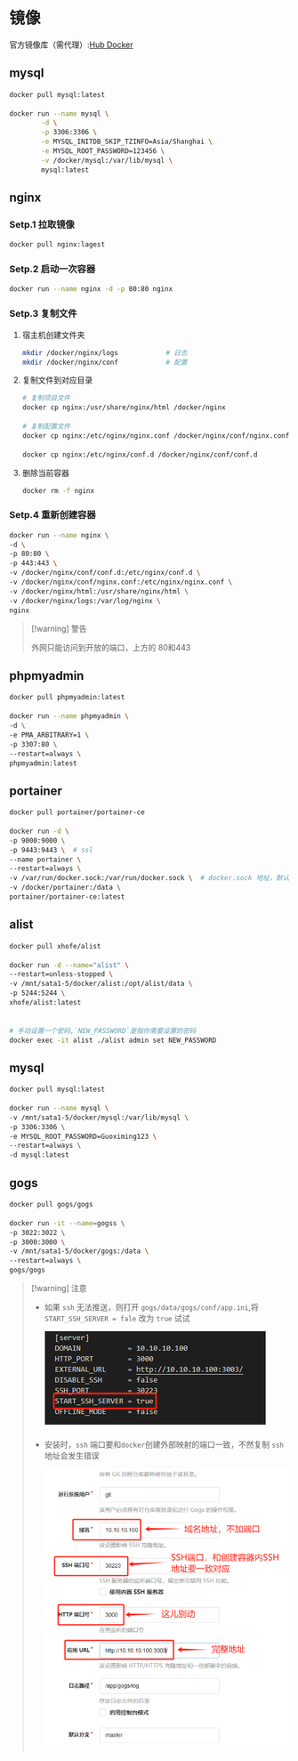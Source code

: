 # 镜像

官方镜像库（需代理）:[Hub Docker](https://hub.docker.com/)

## mysql

``` bash
docker pull mysql:latest

docker run --name mysql \
        -d \
        -p 3306:3306 \
        -e MYSQL_INITDB_SKIP_TZINFO=Asia/Shanghai \
        -e MYSQL_ROOT_PASSWORD=123456 \
        -v /docker/mysql:/var/lib/mysql \
        mysql:latest
```



## nginx

### Setp.1 拉取镜像

``` bash
docker pull nginx:lagest
```

### Setp.2 启动一次容器

``` bash
docker run --name nginx -d -p 80:80 nginx
```

### Setp.3 复制文件

1. 宿主机创建文件夹

    ``` bash
    mkdir /docker/nginx/logs			# 日志
    mkdir /docker/nginx/conf			# 配置
    ```

2. 复制文件到对应目录

    ``` bash
    # 复制项目文件
    docker cp nginx:/usr/share/nginx/html /docker/nginx
    
    # 复制配置文件
    docker cp nginx:/etc/nginx/nginx.conf /docker/nginx/conf/nginx.conf
    
    docker cp nginx:/etc/nginx/conf.d /docker/nginx/conf/conf.d
    ```

3. 删除当前容器

    ``` bash
    docker rm -f nginx
    ```

### Setp.4 重新创建容器

``` bash
docker run --name nginx \
-d \
-p 80:80 \
-p 443:443 \
-v /docker/nginx/conf/conf.d:/etc/nginx/conf.d \
-v /docker/nginx/conf/nginx.conf:/etc/nginx/nginx.conf \
-v /docker/nginx/html:/usr/share/nginx/html \
-v /docker/nginx/logs:/var/log/nginx \
nginx
```



> [!warning] 警告
>
> 外网只能访问到开放的端口，上方的 80和443





## phpmyadmin

``` bash
docker pull phpmyadmin:latest

docker run --name phpmyadmin \
-d \
-e PMA_ARBITRARY=1 \
-p 3307:80 \
--restart=always \
phpmyadmin:latest
```



## portainer

``` bash
docker pull portainer/portainer-ce

docker run -d \
-p 9000:9000 \
-p 9443:9443 \	# ssl
--name portainer \
--restart=always \
-v /var/run/docker.sock:/var/run/docker.sock \	# docker.sock 地址，默认就在这里
-v /docker/portainer:/data \
portainer/portainer-ce:latest
```



## alist

``` bash
docker pull xhofe/alist

docker run -d --name="alist" \
--restart=unless-stopped \
-v /mnt/sata1-5/docker/alist:/opt/alist/data \
-p 5244:5244 \
xhofe/alist:latest


# 手动设置一个密码,`NEW_PASSWORD`是指你需要设置的密码
docker exec -it alist ./alist admin set NEW_PASSWORD
```



## mysql

``` bash
docker pull mysql:latest

docker run --name mysql \
-v /mnt/sata1-5/docker/mysql:/var/lib/mysql \
-p 3306:3306 \
-e MYSQL_ROOT_PASSWORD=Guoximing123 \
--restart=always \
-d mysql:latest
```



## gogs

``` bash
docker pull gogs/gogs

docker run -it --name=gogss \
-p 3022:3022 \
-p 3000:3000 \
-v /mnt/sata1-5/docker/gogs:/data \
--restart=always \
gogs/gogs
```



> [!warning] 注意
>
> - 如果 `ssh` 无法推送，则打开 `gogs/data/gogs/conf/app.ini`,将 `START_SSH_SERVER = fale` 改为 `true` 试试
>
>     ![](./assets/image-20231231003500409.png)
>
> - 安装时，`ssh` 端口要和`docker`创建外部映射的端口一致，不然复制 `ssh` 地址会发生错误
>
>     ![image-20231231003247560](./assets/image-20231231003247560.png)

 





